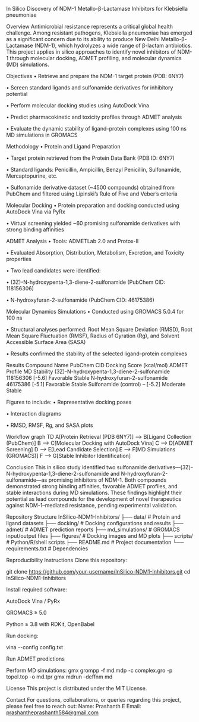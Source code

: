 In Silico Discovery of NDM-1 Metallo-β-Lactamase Inhibitors for Klebsiella pneumoniae

 Overview
Antimicrobial resistance represents a critical global health challenge. Among resistant pathogens, Klebsiella pneumoniae has emerged as a significant concern due to its ability to produce New Delhi Metallo-β-Lactamase (NDM-1), which hydrolyzes a wide range of β-lactam antibiotics.
This project applies in silico approaches to identify novel inhibitors of NDM-1 through molecular docking, ADMET profiling, and molecular dynamics (MD) simulations.


 Objectives
•	Retrieve and prepare the NDM-1 target protein (PDB: 6NY7)

•	Screen standard ligands and sulfonamide derivatives for inhibitory potential

•	Perform molecular docking studies using AutoDock Vina

•	Predict pharmacokinetic and toxicity profiles through ADMET analysis

•	Evaluate the dynamic stability of ligand–protein complexes using 100 ns MD simulations in GROMACS


 Methodology
•	Protein and Ligand Preparation

•	Target protein retrieved from the Protein Data Bank (PDB ID: 6NY7)

•	Standard ligands: Penicillin, Ampicillin, Benzyl Penicillin, Sulfonamide, Mercaptopurine, etc.

•	Sulfonamide derivative dataset (~4500 compounds) obtained from PubChem and filtered using Lipinski’s Rule of Five and Veber’s criteria


Molecular Docking
•	Protein preparation and docking conducted using AutoDock Vina via PyRx

•	Virtual screening yielded ~60 promising sulfonamide derivatives with strong binding affinities


ADMET Analysis
•	Tools: ADMETLab 2.0 and Protox-II

•	Evaluated Absorption, Distribution, Metabolism, Excretion, and Toxicity properties

•	Two lead candidates were identified:

•	(3Z)-N-hydroxypenta-1,3-diene-2-sulfonamide (PubChem CID: 118156306)

•	N-hydroxyfuran-2-sulfonamide (PubChem CID: 46175386)


Molecular Dynamics Simulations
•	Conducted using GROMACS 5.0.4 for 100 ns

•	Structural analyses performed: Root Mean Square Deviation (RMSD), Root Mean Square Fluctuation (RMSF), Radius of Gyration (Rg), and Solvent Accessible Surface Area (SASA)

•	Results confirmed the stability of the selected ligand–protein complexes


 Results
 Compound Name	PubChem CID	Docking Score (kcal/mol)	ADMET Profile	MD Stability
(3Z)-N-hydroxypenta-1,3-diene-2-sulfonamide	118156306	[-5.6]	Favorable	Stable
N-hydroxyfuran-2-sulfonamide	46175386	[-5.1]	Favorable	Stable
Sulfonamide (control)	–	[-5.2]	Moderate	Stable


Figures to include:
•	Representative docking poses

•	Interaction diagrams

•	RMSD, RMSF, Rg, and SASA plots


 Workflow
graph TD
A[Protein Retrieval (PDB 6NY7)] --> B[Ligand Collection (PubChem)]
B --> C[Molecular Docking with AutoDock Vina]
C --> D[ADMET Screening]
D --> E[Lead Candidate Selection]
E --> F[MD Simulations (GROMACS)]
F --> G[Stable Inhibitor Identification]


 Conclusion
This in silico study identified two sulfonamide derivatives—(3Z)-N-hydroxypenta-1,3-diene-2-sulfonamide and N-hydroxyfuran-2-sulfonamide—as promising inhibitors of NDM-1. Both compounds demonstrated strong binding affinities, favorable ADMET profiles, and stable interactions during MD simulations. These findings highlight their potential as lead compounds for the development of novel therapeutics against NDM-1–mediated resistance, pending experimental validation.


Repository Structure
InSilico-NDM1-Inhibitors/
├── data/              # Protein and ligand datasets
├── docking/           # Docking configurations and results
├── admet/             # ADMET prediction reports
├── md_simulations/    # GROMACS input/output files
├── figures/           # Docking images and MD plots
├── scripts/           # Python/R/shell scripts
├── README.md          # Project documentation
└── requirements.txt   # Dependencies


Reproducibility Instructions
Clone this repository:

git clone https://github.com/your-username/InSilico-NDM1-Inhibitors.git
cd InSilico-NDM1-Inhibitors

Install required software:

AutoDock Vina / PyRx

GROMACS ≥ 5.0

Python ≥ 3.8 with RDKit, OpenBabel

Run docking:

vina --config config.txt

Run ADMET predictions 


Perform MD simulations:
gmx grompp -f md.mdp -c complex.gro -p topol.top -o md.tpr
gmx mdrun -deffnm md


 License
This project is distributed under the MIT License.


Contact
For questions, collaborations, or queries regarding this project, please feel free to reach out:
Name: Prashanth E
Email: prashantheprashanth584@gmail.com
